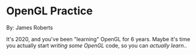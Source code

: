 OpenGL Practice
===
By: James Roberts

It's 2020, and you've been "learning" OpenGL for 6 years. Maybe it's time you actually start *writing some OpenGL* code, so you can *actually learn*..
